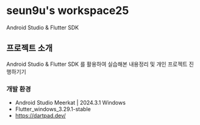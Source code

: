# seun9u's workspace25
Android Studio & Flutter SDK


## 프로젝트 소개
Android Studio & Flutter SDK 를 활용하여 실습해본 내용정리 및 개인 프로젝트 진행하기기


### 개발 환경
- Android Studio Meerkat | 2024.3.1 Windows   
- Flutter_windows_3.29.1-stable   
- https://dartpad.dev/   
